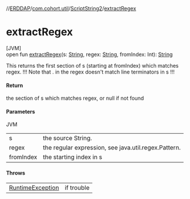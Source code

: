 //[ERDDAP](../../../index.md)/[com.cohort.util](../index.md)/[ScriptString2](index.md)/[extractRegex](extract-regex.md)

# extractRegex

[JVM]\
open fun [extractRegex](extract-regex.md)(s: [String](https://docs.oracle.com/en/java/javase/17/docs/api/java.base/java/lang/String.html), regex: [String](https://docs.oracle.com/en/java/javase/17/docs/api/java.base/java/lang/String.html), fromIndex: Int): [String](https://docs.oracle.com/en/java/javase/17/docs/api/java.base/java/lang/String.html)

This returns the first section of s (starting at fromIndex) which matches regex. !!! Note that . in the regex doesn't match line terminators in s !!!

#### Return

the section of s which matches regex, or null if not found

#### Parameters

JVM

| | |
|---|---|
| s | the source String. |
| regex | the regular expression, see java.util.regex.Pattern. |
| fromIndex | the starting index in s |

#### Throws

| | |
|---|---|
| [RuntimeException](https://docs.oracle.com/en/java/javase/17/docs/api/java.base/java/lang/RuntimeException.html) | if trouble |